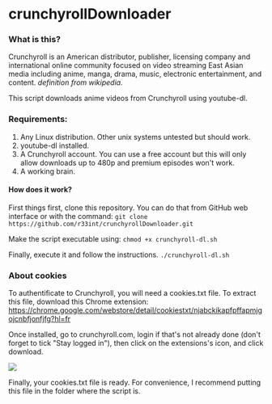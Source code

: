 # crunchyrollDownloader

### What is this?
Crunchyroll is an American distributor, publisher, licensing company and international online community focused on video streaming East Asian media including anime, manga, drama, music, electronic entertainment, and content.
_definition from wikipedia._

This script downloads anime videos from Crunchyroll using youtube-dl.

### Requirements:
1. Any Linux distribution. Other unix systems untested but should work.
2. youtube-dl installed.
3. A Crunchyroll account. You can use a free account but this will only allow downloads up to 480p and premium episodes won't work.
4. A working brain.
 
#### How does it work?
First things first, clone this repository. You can do that from GitHub web interface or with the command:
`git clone https://github.com/r33int/crunchyrollDownloader.git`

Make the script executable using:
`chmod +x crunchyroll-dl.sh`

Finally, execute it and follow the instructions.
`./crunchyroll-dl.sh`

### About cookies

To authentificate to Crunchyroll, you will need a cookies.txt file. To extract this file, download this Chrome extension: https://chrome.google.com/webstore/detail/cookiestxt/njabckikapfpffapmjgojcnbfjonfjfg?hl=fr

Once installed, go to crunchyroll.com, login if that's not already done (don't forget to tick "Stay logged in"), then click on the extensions's icon, and click download.

![](https://raw.githubusercontent.com/r33int/crunchyrollDownloader/master/img/screenshot.png)

Finally, your cookies.txt file is ready. For convenience, I recommend putting this file in the folder where the script is.